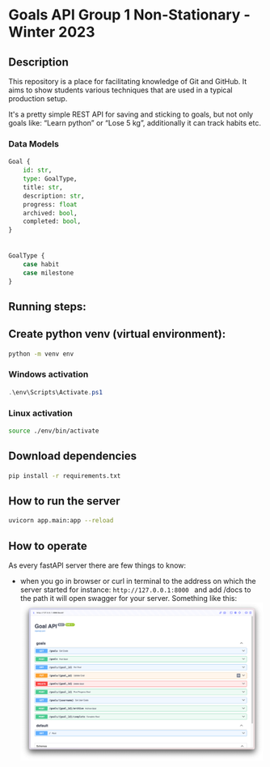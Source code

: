 # Goals API Group 1 Non-Stationary - Winter 2023

## Description

This repository is a place for facilitating knowledge of Git and GitHub. It aims to show students various techniques that are used in a typical production setup. 

It's a pretty simple REST API for saving and sticking to goals, but not only goals like: “Learn python” or “Lose 5 kg”, additionally it can track habits etc. 

### Data Models


```python
Goal { 
    id: str,
    type: GoalType,
    title: str,
    description: str,
    progress: float
    archived: bool,
    completed: bool,
}


GoalType { 
    case habit
    case milestone
}
```

## Running steps:

## Create python venv (virtual environment):

```bash
python -m venv env
```

### Windows activation

```powershell
.\env\Scripts\Activate.ps1
```

### Linux activation

```bash
source ./env/bin/activate
```

## Download dependencies

```bash
pip install -r requirements.txt
```

## How to run the server

```bash
uvicorn app.main:app --reload
```

## How to operate 

As every fastAPI server there are few things to know: 
- when you go in browser or curl in terminal to the address on which the server started for instance: `http://127.0.0.1:8000 ` and add /docs to the path it will open swagger for your server. Something like this: ![Swagger](assets/SCR-20231101-hrbm.png)
